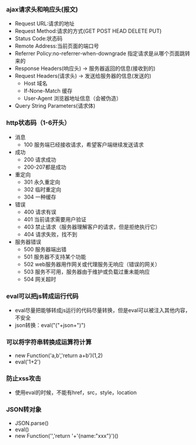 ### ajax请求头和响应头(报文)
+ Request URL:请求的地址
+ Request Method:请求的方式(GET POST HEAD DELETE PUT)
+ Status Code:状态码
+ Remote Address:当前页面的端口号
+ Referrer Policy:no-referrer-when-downgrade   指定请求是从哪个页面跳转来的
+ Response Headers(响应头) -> 服务器返回的信息(接收到的)
+ Request Headers(请求头) -> 发送给服务器的信息(发送的)
    + Host 域名
    + If-None-Match   缓存
    + User-Agent   浏览器地址信息（会被伪造）
+ Query String Parameters(请求体)
### http状态码（1-6开头）
+ 消息
    + 100  服务端已经接收请求，希望客户端继续发送请求
+ 成功
    + 200  请求成功
    + 200-207都是成功
+ 重定向
    + 301  永久重定向
    + 302  临时重定向
    + 304  一种缓存
+ 错误
    + 400  请求有误
    + 401  当前请求需要用户验证
    + 403  禁止请求（服务器理解客户的请求，但是拒绝执行它）
    + 404  请求失败，找不到
+ 服务器错误
    + 500  服务器端出错
    + 501  服务器不支持某个功能
    + 502  web服务器用作网关或代理服务无响应（错误的网关） 
    + 503  服务不可用，服务器由于维护或负载过重未能响应
    + 504  网关超时 
### eval可以把js转成运行代码
+ eval尽量把能够转成js运行的代码尽量转换，但是eval可以被注入其他内容，不安全
+ json转换：eval("("+json+")")
### 可以将字符串转换成运算符计算
+ new Function('a,b','return a+b')(1,2)
+ eval('1+2')
### 防止xss攻击
+ 使用eval的时候，不能有href，src，style，location 
### JSON转对象
+ JSON.parse()
+ eval()
+ new Function('','return '+'{name:"xxx"}')()